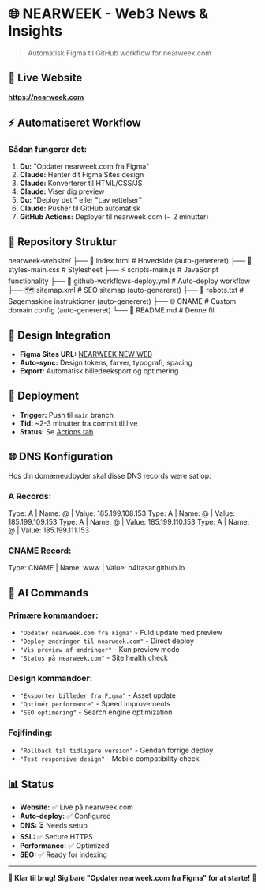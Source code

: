 # 🌐 NEARWEEK - Web3 News & Insights

> Automatisk Figma til GitHub workflow for nearweek.com

## 🚀 Live Website
**https://nearweek.com**

## ⚡ Automatiseret Workflow

### Sådan fungerer det:
1. **Du:** "Opdater nearweek.com fra Figma"
2. **Claude:** Henter dit Figma Sites design
3. **Claude:** Konverterer til HTML/CSS/JS  
4. **Claude:** Viser dig preview
5. **Du:** "Deploy det!" eller "Lav rettelser"
6. **Claude:** Pusher til GitHub automatisk
7. **GitHub Actions:** Deployer til nearweek.com (~ 2 minutter)

## 📁 Repository Struktur
nearweek-website/
├── 📄 index.html                    # Hovedside (auto-genereret)
├── 🎨 styles-main.css              # Stylesheet
├── ⚡ scripts-main.js               # JavaScript functionality
├── 🤖 github-workflows-deploy.yml  # Auto-deploy workflow
├── 🗺️ sitemap.xml                  # SEO sitemap (auto-genereret)
├── 🤖 robots.txt                   # Søgemaskine instruktioner (auto-genereret)
├── 🌐 CNAME                        # Custom domain config (auto-genereret)
└── 📖 README.md                    # Denne fil

## 🎨 Design Integration

- **Figma Sites URL:** [NEARWEEK NEW WEB](https://www.figma.com/site/njsvoaSX2WwTMXCUDUs55b/NEARWEEK-NEW-WEB)
- **Auto-sync:** Design tokens, farver, typografi, spacing
- **Export:** Automatisk billedeeksport og optimering

## 🚀 Deployment

- **Trigger:** Push til `main` branch
- **Tid:** ~2-3 minutter fra commit til live
- **Status:** Se [Actions tab](https://github.com/b4ltasar/website/actions)

## 🌐 DNS Konfiguration

Hos din domæneudbyder skal disse DNS records være sat op:

### A Records:
Type: A | Name: @ | Value: 185.199.108.153
Type: A | Name: @ | Value: 185.199.109.153
Type: A | Name: @ | Value: 185.199.110.153
Type: A | Name: @ | Value: 185.199.111.153

### CNAME Record:
Type: CNAME | Name: www | Value: b4ltasar.github.io

## 🤖 AI Commands

### Primære kommandoer:
- `"Opdater nearweek.com fra Figma"` - Fuld update med preview
- `"Deploy ændringer til nearweek.com"` - Direct deploy 
- `"Vis preview af ændringer"` - Kun preview mode
- `"Status på nearweek.com"` - Site health check

### Design kommandoer:
- `"Eksporter billeder fra Figma"` - Asset update
- `"Optimér performance"` - Speed improvements
- `"SEO optimering"` - Search engine optimization

### Fejlfinding:
- `"Rollback til tidligere version"` - Gendan forrige deploy
- `"Test responsive design"` - Mobile compatibility check

## 📊 Status

- **Website:** ✅ Live på nearweek.com
- **Auto-deploy:** ✅ Configured  
- **DNS:** ⏳ Needs setup
- **SSL:** ✅ Secure HTTPS
- **Performance:** ✅ Optimized
- **SEO:** ✅ Ready for indexing

---

**🎯 Klar til brug! Sig bare "Opdater nearweek.com fra Figma" for at starte!** 🚀
